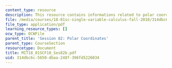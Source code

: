 ```yaml
---
content_type: resource
description: This resource contains informations related to polar coordinates.
file: /media/courses/18-01sc-single-variable-calculus-fall-2010/314dbc6c5650dbaa248f396fd5226034_MIT18_01SCF10_Ses82b.pdf
file_type: application/pdf
learning_resource_types: []
ocw_type: OCWFile
parent_title: 'Session 82: Polar Coordinates'
parent_type: CourseSection
resourcetype: Document
title: MIT18_01SCF10_Ses82b.pdf
uid: 314dbc6c-5650-dbaa-248f-396fd5226034
---
```

